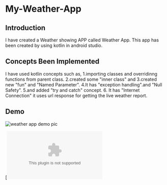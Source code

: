 # My-Weather-App
## Introduction
I have created a Weather showing APP called Weather App.
This app has been created by using kotlin in android studio.

## Concepts Been Implemented
I have used kotlin concepts such as, 
            1.importing classes and overridinng functions from parent class.
            2.created some "inner class" and 3.created new "fun" and "Named Parameter". 
            4.It has "exception handling".and "Null Safety". 
            5.and added "try and catch" concept.
            6. It has "Internet Connection" it uses url response for getting the live weather report.

## Demo
![weather app demo pic](https://user-images.githubusercontent.com/66459579/83939752-058e5580-a7fd-11ea-8220-c84c022b6490.jpg)

[![WEATHER APP.it App](https://github.com/HarishharanH/My-Android-Applications/raw/master/Weather%20App.apk)
